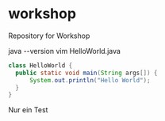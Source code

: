 # workshop
Repository for Workshop

java --version
vim HelloWorld.java
```java
class HelloWorld {
  public static void main(String args[]) {
      System.out.println("Hello World");
  }
}
```
Nur ein Test